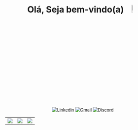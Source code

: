 <h1 align="center">
  Olá, Seja bem-vindo(a) 
<img src="https://media.tenor.com/GKfLyh3NyQcAAAAj/alien-jam.gif" width="8%">
</h1>
<p align="center">
   <a href="https://www.linkedin.com/in/akleyalves/"><img alt="Linkedin" title="Linkedin" src="https://img.shields.io/badge/linkedin-2986cc.svg?style=for-the-badge&logo=linkedin&logoColor=white"/></a>
   <a href="mailto:akleyalvescr@gmail.com"><img alt="Gmail" title="Gmail" src="https://img.shields.io/badge/Gmail-D14836?style=for-the-badge&logo=gmail&logoColor=white"/></a>
   <a href="https://discord.gg/vAqK3NDn"><img alt="Discord" title="Discord" src="https://img.shields.io/badge/Discord-7289DA?style=for-the-badge&logo=discord&logoColor=white"/></a>
  <table>
		<tr>
			<td><a href="https://github.com/Akley13"><img src="https://github-readme-stats.vercel.app/api/top-langs/?username=aquino-mael&layout=compact&hide_border=true&theme=radical" /></a></td>
			<td><a href="https://github.com/Akley13"><img src="https://github-readme-streak-stats.herokuapp.com/?user=aquino-mael&theme=radical&hide_border=true&mode=weekly&locale=pt_BR" /></a></td>
			<td><a href="https://github.com/Akley13"><img src="https://github-readme-stats.vercel.app/api?username=aquino-mael&count_private=true&show_icons=true&hide_border=true&theme=radical" /></a></td>
		</tr>
	</table>
</p>


